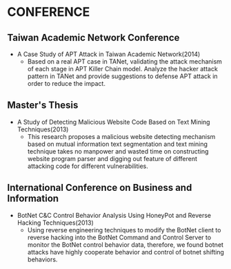 # CONFERENCE

## Taiwan Academic Network Conference

* A Case Study of APT Attack in Taiwan Academic Network(2014)
	* Based on a real APT case in TANet, validating the attack mechanism of each stage in APT Killer Chain model. Analyze the hacker attack pattern in TANet and provide suggestions to defense APT attack in order to reduce the impact.


## Master's Thesis

* A Study of Detecting Malicious Website Code Based on Text Mining Techniques(2013)
	* This research proposes a malicious website detecting mechanism based on mutual information text segmentation and text mining technique takes no manpower and wasted time on constructing website program parser and digging out feature of different attacking code for different vulnerabilities.


## International Conference on Business and Information

* BotNet C&C Control Behavior Analysis Using HoneyPot and Reverse Hacking Techniques(2013)
	* Using reverse engineering techniques to modify the BotNet client to reverse hacking into the BotNet Command and Control Server to monitor the BotNet control behavior data, therefore, we found botnet attacks have highly cooperate behavior and control of botnet shifting behaviors.
